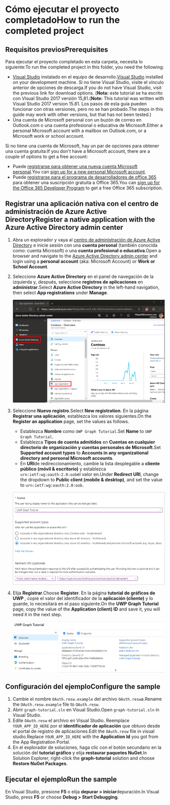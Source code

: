 # <a name="how-to-run-the-completed-project"></a><span data-ttu-id="6f67d-101">Cómo ejecutar el proyecto completado</span><span class="sxs-lookup"><span data-stu-id="6f67d-101">How to run the completed project</span></span>

## <a name="prerequisites"></a><span data-ttu-id="6f67d-102">Requisitos previos</span><span class="sxs-lookup"><span data-stu-id="6f67d-102">Prerequisites</span></span>

<span data-ttu-id="6f67d-103">Para ejecutar el proyecto completado en esta carpeta, necesita lo siguiente:</span><span class="sxs-lookup"><span data-stu-id="6f67d-103">To run the completed project in this folder, you need the following:</span></span>

- <span data-ttu-id="6f67d-104">[Visual Studio](https://visualstudio.microsoft.com/vs/) instalado en el equipo de desarrollo.</span><span class="sxs-lookup"><span data-stu-id="6f67d-104">[Visual Studio](https://visualstudio.microsoft.com/vs/) installed on your development machine.</span></span> <span data-ttu-id="6f67d-105">Si no tiene Visual Studio, visite el vínculo anterior de opciones de descarga.</span><span class="sxs-lookup"><span data-stu-id="6f67d-105">If you do not have Visual Studio, visit the previous link for download options.</span></span> <span data-ttu-id="6f67d-106">(**Nota:** este tutorial se ha escrito con Visual Studio 2017 versión 15,81.</span><span class="sxs-lookup"><span data-stu-id="6f67d-106">(**Note:** This tutorial was written with Visual Studio 2017 version 15.81.</span></span> <span data-ttu-id="6f67d-107">Los pasos de esta guía pueden funcionar con otras versiones, pero no se han probado.</span><span class="sxs-lookup"><span data-stu-id="6f67d-107">The steps in this guide may work with other versions, but that has not been tested.)</span></span>
- <span data-ttu-id="6f67d-108">Una cuenta de Microsoft personal con un buzón de correo en Outlook.com o una cuenta profesional o educativa de Microsoft.</span><span class="sxs-lookup"><span data-stu-id="6f67d-108">Either a personal Microsoft account with a mailbox on Outlook.com, or a Microsoft work or school account.</span></span>

<span data-ttu-id="6f67d-109">Si no tiene una cuenta de Microsoft, hay un par de opciones para obtener una cuenta gratuita:</span><span class="sxs-lookup"><span data-stu-id="6f67d-109">If you don't have a Microsoft account, there are a couple of options to get a free account:</span></span>

- <span data-ttu-id="6f67d-110">Puede [registrarse para obtener una nueva cuenta Microsoft personal](https://signup.live.com/signup?wa=wsignin1.0&rpsnv=12&ct=1454618383&rver=6.4.6456.0&wp=MBI_SSL_SHARED&wreply=https://mail.live.com/default.aspx&id=64855&cbcxt=mai&bk=1454618383&uiflavor=web&uaid=b213a65b4fdc484382b6622b3ecaa547&mkt=E-US&lc=1033&lic=1).</span><span class="sxs-lookup"><span data-stu-id="6f67d-110">You can [sign up for a new personal Microsoft account](https://signup.live.com/signup?wa=wsignin1.0&rpsnv=12&ct=1454618383&rver=6.4.6456.0&wp=MBI_SSL_SHARED&wreply=https://mail.live.com/default.aspx&id=64855&cbcxt=mai&bk=1454618383&uiflavor=web&uaid=b213a65b4fdc484382b6622b3ecaa547&mkt=E-US&lc=1033&lic=1).</span></span>
- <span data-ttu-id="6f67d-111">Puede [registrarse para el programa de desarrolladores de office 365](https://developer.microsoft.com/office/dev-program) para obtener una suscripción gratuita a Office 365.</span><span class="sxs-lookup"><span data-stu-id="6f67d-111">You can [sign up for the Office 365 Developer Program](https://developer.microsoft.com/office/dev-program) to get a free Office 365 subscription.</span></span>

## <a name="register-a-native-application-with-the-azure-active-directory-admin-center"></a><span data-ttu-id="6f67d-112">Registrar una aplicación nativa con el centro de administración de Azure Active Directory</span><span class="sxs-lookup"><span data-stu-id="6f67d-112">Register a native application with the Azure Active Directory admin center</span></span>

1. <span data-ttu-id="6f67d-113">Abra un explorador y vaya al [centro de administración de Azure Active Directory](https://aad.portal.azure.com) e inicie sesión con una **cuenta personal** (también conocida como: cuenta Microsoft) o una **cuenta profesional o educativa**.</span><span class="sxs-lookup"><span data-stu-id="6f67d-113">Open a browser and navigate to the [Azure Active Directory admin center](https://aad.portal.azure.com) and login using a **personal account** (aka: Microsoft Account) or **Work or School Account**.</span></span>

1. <span data-ttu-id="6f67d-114">Seleccione **Azure Active Directory** en el panel de navegación de la izquierda y, después, seleccione **registros de aplicaciones** en **administrar**.</span><span class="sxs-lookup"><span data-stu-id="6f67d-114">Select **Azure Active Directory** in the left-hand navigation, then select **App registrations** under **Manage**.</span></span>

    ![<span data-ttu-id="6f67d-115">Una captura de pantalla de los registros de la aplicación</span><span class="sxs-lookup"><span data-stu-id="6f67d-115">A screenshot of the App registrations</span></span> ](/tutorial/images/aad-portal-app-registrations.png)

1. <span data-ttu-id="6f67d-116">Seleccione **Nuevo registro**.</span><span class="sxs-lookup"><span data-stu-id="6f67d-116">Select **New registration**.</span></span> <span data-ttu-id="6f67d-117">En la página **Registrar una aplicación**, establezca los valores siguientes.</span><span class="sxs-lookup"><span data-stu-id="6f67d-117">On the **Register an application** page, set the values as follows.</span></span>

    - <span data-ttu-id="6f67d-118">Establezca **Nombre** como `UWP Graph Tutorial`.</span><span class="sxs-lookup"><span data-stu-id="6f67d-118">Set **Name** to `UWP Graph Tutorial`.</span></span>
    - <span data-ttu-id="6f67d-119">Establezca **Tipos de cuenta admitidos** en **Cuentas en cualquier directorio de organización y cuentas personales de Microsoft**.</span><span class="sxs-lookup"><span data-stu-id="6f67d-119">Set **Supported account types** to **Accounts in any organizational directory and personal Microsoft accounts**.</span></span>
    - <span data-ttu-id="6f67d-120">En **URI**de redireccionamiento, cambie la lista desplegable a **cliente público (móvil & escritorio)** y establezca `urn:ietf:wg:oauth:2.0:oob`el valor en.</span><span class="sxs-lookup"><span data-stu-id="6f67d-120">Under **Redirect URI**, change the dropdown to **Public client (mobile & desktop)**, and set the value to `urn:ietf:wg:oauth:2.0:oob`.</span></span>

    ![Captura de pantalla de la página registrar una aplicación](/tutorial/images/aad-register-app.png)

1. <span data-ttu-id="6f67d-122">Elija **Registrar**.</span><span class="sxs-lookup"><span data-stu-id="6f67d-122">Choose **Register**.</span></span> <span data-ttu-id="6f67d-123">En la página **tutorial de gráficos de UWP** , copie el valor del identificador de la **aplicación (cliente)** y lo guarde, lo necesitará en el paso siguiente.</span><span class="sxs-lookup"><span data-stu-id="6f67d-123">On the **UWP Graph Tutorial** page, copy the value of the **Application (client) ID** and save it, you will need it in the next step.</span></span>

    ![Captura de pantalla del identificador de la aplicación del nuevo registro de la aplicación](/tutorial/images/aad-application-id.png)

## <a name="configure-the-sample"></a><span data-ttu-id="6f67d-125">Configuración del ejemplo</span><span class="sxs-lookup"><span data-stu-id="6f67d-125">Configure the sample</span></span>

1. <span data-ttu-id="6f67d-126">Cambie el nombre `OAuth.resw.example` del archivo `OAuth.resw`a.</span><span class="sxs-lookup"><span data-stu-id="6f67d-126">Rename the `OAuth.resw.example` file to `OAuth.resw`.</span></span>
1. <span data-ttu-id="6f67d-127">Abrir `graph-tutorial.sln` en Visual Studio.</span><span class="sxs-lookup"><span data-stu-id="6f67d-127">Open `graph-tutorial.sln` in Visual Studio.</span></span>
1. <span data-ttu-id="6f67d-128">Edite `OAuth.resw` el archivo en Visual Studio. Reemplace `YOUR_APP_ID_HERE` por el **identificador de aplicación** que obtuvo desde el portal de registro de aplicaciones.</span><span class="sxs-lookup"><span data-stu-id="6f67d-128">Edit the `OAuth.resw` file in visual studio.Replace `YOUR_APP_ID_HERE` with the **Application Id** you got from the App Registration Portal.</span></span>
1. <span data-ttu-id="6f67d-129">En el explorador de soluciones, haga clic con el botón secundario en la solución del **tutorial gráfico** y elija **restaurar paquetes NuGet**.</span><span class="sxs-lookup"><span data-stu-id="6f67d-129">In Solution Explorer, right-click the **graph-tutorial** solution and choose **Restore NuGet Packages**.</span></span>

## <a name="run-the-sample"></a><span data-ttu-id="6f67d-130">Ejecutar el ejemplo</span><span class="sxs-lookup"><span data-stu-id="6f67d-130">Run the sample</span></span>

<span data-ttu-id="6f67d-131">En Visual Studio, presione **F5** o elija **depurar > iniciar**depuración.</span><span class="sxs-lookup"><span data-stu-id="6f67d-131">In Visual Studio, press **F5** or choose **Debug > Start Debugging**.</span></span>